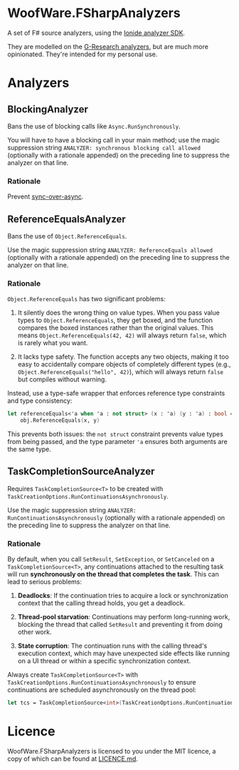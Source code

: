 # WoofWare.FSharpAnalyzers

A set of F# source analyzers, using the [Ionide analyzer SDK](https://github.com/ionide/FSharp.Analyzers.SDK).

They are modelled on the [G-Research analyzers](https://github.com/G-Research/fsharp-analyzers/), but are much more opinionated.
They're intended for my personal use.

# Analyzers

## BlockingAnalyzer

Bans the use of blocking calls like `Async.RunSynchronously`.

You will have to have a blocking call in your main method; use the magic suppression string `ANALYZER: synchronous blocking call allowed`
(optionally with a rationale appended) on the preceding line to suppress the analyzer on that line.

### Rationale

Prevent [sync-over-async](https://learn.microsoft.com/en-us/archive/msdn-magazine/2013/march/async-await-best-practices-in-asynchronous-programming#async-all-the-way).

## ReferenceEqualsAnalyzer

Bans the use of `Object.ReferenceEquals`.

Use the magic suppression string `ANALYZER: ReferenceEquals allowed`
(optionally with a rationale appended) on the preceding line to suppress the analyzer on that line.

### Rationale

`Object.ReferenceEquals` has two significant problems:

1. It silently does the wrong thing on value types. When you pass value types to `Object.ReferenceEquals`, they get boxed, and the function compares the boxed instances rather than the original values. This means `Object.ReferenceEquals(42, 42)` will always return `false`, which is rarely what you want.

2. It lacks type safety. The function accepts any two objects, making it too easy to accidentally compare objects of completely different types (e.g., `Object.ReferenceEquals("hello", 42)`), which will always return `false` but compiles without warning.

Instead, use a type-safe wrapper that enforces reference type constraints and type consistency:

```fsharp
let referenceEquals<'a when 'a : not struct> (x : 'a) (y : 'a) : bool =
    obj.ReferenceEquals(x, y)
```

This prevents both issues: the `not struct` constraint prevents value types from being passed, and the type parameter `'a` ensures both arguments are the same type.

## TaskCompletionSourceAnalyzer

Requires `TaskCompletionSource<T>` to be created with `TaskCreationOptions.RunContinuationsAsynchronously`.

Use the magic suppression string `ANALYZER: RunContinuationsAsynchronously`
(optionally with a rationale appended) on the preceding line to suppress the analyzer on that line.

### Rationale

By default, when you call `SetResult`, `SetException`, or `SetCanceled` on a `TaskCompletionSource<T>`, any continuations attached to the resulting task will run **synchronously on the thread that completes the task**. This can lead to serious problems:

1. **Deadlocks**: If the continuation tries to acquire a lock or synchronization context that the calling thread holds, you get a deadlock.

2. **Thread-pool starvation**: Continuations may perform long-running work, blocking the thread that called `SetResult` and preventing it from doing other work.

3. **State corruption**: The continuation runs with the calling thread's execution context, which may have unexpected side effects like running on a UI thread or within a specific synchronization context.

Always create `TaskCompletionSource<T>` with `TaskCreationOptions.RunContinuationsAsynchronously` to ensure continuations are scheduled asynchronously on the thread pool:

```fsharp
let tcs = TaskCompletionSource<int>(TaskCreationOptions.RunContinuationsAsynchronously)
```

# Licence

WoofWare.FSharpAnalyzers is licensed to you under the MIT licence, a copy of which can be found at [LICENCE.md](./LICENSE.md).

